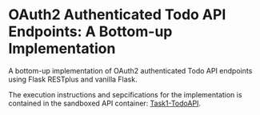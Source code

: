 # OAuth2 Authenticated Todo API Endpoints: A Bottom-up Implementation

A bottom-up implementation of OAuth2 authenticated Todo API endpoints using Flask RESTplus and vanilla Flask. 

The execution instructions and sepcifications for the implementation is contained in the sandboxed API container: [Task1-TodoAPI](Task1-TodoAPI).
